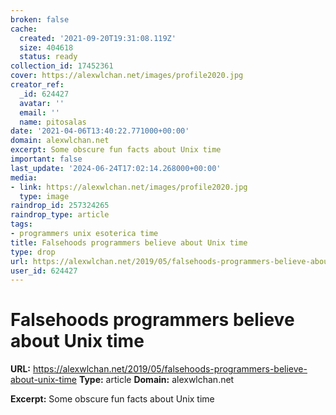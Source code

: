 ```yaml
---
broken: false
cache:
  created: '2021-09-20T19:31:08.119Z'
  size: 404618
  status: ready
collection_id: 17452361
cover: https://alexwlchan.net/images/profile2020.jpg
creator_ref:
  _id: 624427
  avatar: ''
  email: ''
  name: pitosalas
date: '2021-04-06T13:40:22.771000+00:00'
domain: alexwlchan.net
excerpt: Some obscure fun facts about Unix time
important: false
last_update: '2024-06-24T17:02:14.268000+00:00'
media:
- link: https://alexwlchan.net/images/profile2020.jpg
  type: image
raindrop_id: 257324265
raindrop_type: article
tags:
- programmers unix esoterica time
title: Falsehoods programmers believe about Unix time
type: drop
url: https://alexwlchan.net/2019/05/falsehoods-programmers-believe-about-unix-time
user_id: 624427
---
```


# Falsehoods programmers believe about Unix time

**URL:** https://alexwlchan.net/2019/05/falsehoods-programmers-believe-about-unix-time
**Type:** article
**Domain:** alexwlchan.net

**Excerpt:** Some obscure fun facts about Unix time
